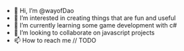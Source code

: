 - 👋 Hi, I’m @wayofDao
- 👀 I’m interested in creating things that are fun and useful
- 🌱 I’m currently learning some game development with c#
- 💞️ I’m looking to collaborate on javascript projects
- 📫 How to reach me // TODO

<!---
wayofDao/wayofDao is a ✨ special ✨ repository because its `README.md` (this file) appears on your GitHub profile.
You can click the Preview link to take a look at your changes.
--->
